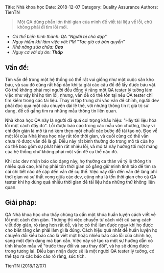 Title: Nhà khoa học
Date: 2018-12-07
Category: Quality Assurance
Authors: TienTN

> Một QA dùng phần lớn thời gian của mình để viết tài liệu về lỗi, chứ không phải đi tìm lỗi mới.

* _Có thể biến hình thành: QA "Người bị chà đạp"_
* _Nguy hiểm khi làm việc với: PM "Tác giả có bản quyền"_
* _Khả năng sửa chữa: **Cao**_
* _Nguy cơ với dự án: **Thấp**_

## Vấn đề:

Tìm vấn đề trong một hệ thống có thể rất vui giống như một cuộc săn kho báu, và sau đó cũng rất hấp dẫn khi ta giải các câu đố để lấy được báu vật. Có thể không phải mọi người đều đồng ý rằng một QA tester lý tưởng làm việc như vậy khi họ tìm lỗi, nhưng, vấn đề có thể tồn tại nếu QA tester chỉ tìm kiếm trong các tài liệu. Thay vì tập trung chỉ vào vấn đề chính, người dev phải đọc qua một câu chuyện dài lê thê, với nhưng thông tin ít giá trị sử dụng, để cố gắng tim ra những mẫu thông tin liên quan.

Nhà khoa học QA này là người đã quá coi trọng khẩu hiệu: "Hãy tài liệu hóa lỗi một cách đầy đủ". Lỗi được báo cáo trong các mẫu văn chương, thay vì chỉ đơn giản là mô tả nó kèm theo một chuỗi các bước để tái tạo nó. Đọc về một lỗi của Nhà khoa học này rất tốn thời gian, và cuối cùng có thể vẫn chưa rõ được vấn đề là gì. Điều này rất bình thường do trong mô tả của họ có thể bao gồm sự phát hiện rất nhiều lỗi, và mô tả này hướng tới một mảng của hệ thống chứ không phải một vấn đề cụ thể nào đó.

Khi các dev nhận báo cáo dạng này, họ thường ca thán về tỷ lệ thông tin nhiễu quá cao, khi họ phải tốn thời gian cố gắng giữ mình tỉnh táo để tìm ra cái chi tiết nào đề cập đến vấn đề cụ thể. Việc này dẫn đến vấn đế lãng phí thời gian và sự thất vọng giữa các dev, cũng như là tốn thời gian cho cả QA tester khi họ dùng quá nhiều thời gian để tài liệu hóa những thứ không liên quan.

## Giải pháp:

QA Nhà khoa học cho thấy chúng ta cần một khóa huấn luyện cách viết về lỗi một cách đơn giản. Thường thì việc chuyển từ cách viết cũ sang cách viết đơn giản, rõ ràng hơn rất dễ, và họ có thể làm được ngay khi họ được cho biết rằng cần phải làm gì là đúng. Cách hiệu quả nhất để huấn luyện họ chuyển đổi kiểu báo cáo là viết một hoặc nhiều báo cáo lỗi của chính họ, sang một định dạng mà bạn cần. Việc này sẽ tạo ra một sự hướng dẫn có tính khuôn mẫu về "trước thay đổi và sau thay đổi", và họ sẽ dùng được trong tương lai.  Điều bạn nhận được sẽ là một người QA tester lý tưởng, có thể tạo ra các báo cáo rõ ràng, súc tích.

TienTN (2018/12/07)
